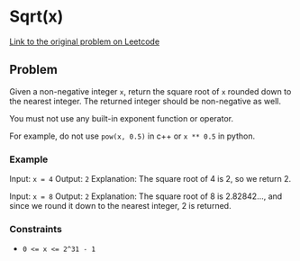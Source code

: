 # Sqrt(x)

[Link to the original problem on Leetcode](https://leetcode.com/problems/sqrtx/)

## Problem

Given a non-negative integer `x`, return the square root of `x` rounded down to the nearest integer. The returned integer should be non-negative as well.

You must not use any built-in exponent function or operator.

For example, do not use `pow(x, 0.5)` in c++ or `x ** 0.5` in python.

### Example

Input: `x = 4`
Output: `2`
Explanation: The square root of 4 is 2, so we return 2.

Input: `x = 8`
Output: `2`
Explanation: The square root of 8 is 2.82842..., and since we round it down to the nearest integer, 2 is returned.

### Constraints
- `0 <= x <= 2^31 - 1`